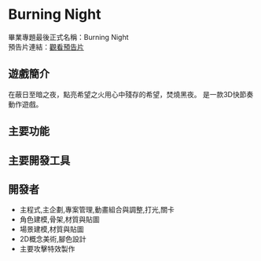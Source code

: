 # Burning Night 

畢業專題最後正式名稱：Burning Night  
預告片連結：[觀看預告片](https://youtu.be/RZSAlYSrwRk?si=sYPP82SLPman-fMR)

##  遊戲簡介
在蔽日至暗之夜，點亮希望之火用心中殘存的希望，焚燒黑夜。
是一款3D快節奏動作遊戲。
## 主要功能

## 主要開發工具

##  開發者
- 主程式,主企劃,專案管理,動畫組合與調整,打光,關卡
- 角色建模,骨架,材質與貼圖
- 場景建模,材質與貼圖
- 2D概念美術,腳色設計
- 主要攻擊特效製作


